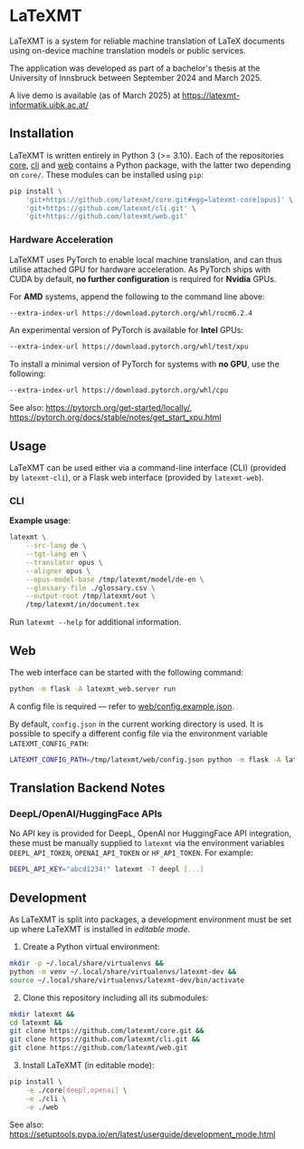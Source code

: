# LaTeXMT

LaTeXMT is a system for reliable machine translation of LaTeX documents using
on-device machine translation models or public services.

The application was developed as part of a bachelor's thesis at the University
of Innsbruck between September 2024 and March 2025.

A live demo is available (as of March 2025) at
<https://latexmt-informatik.uibk.ac.at/>

## Installation

LaTeXMT is written entirely in Python 3 (>= 3.10). Each of the repositories
[core](https://github.com/latexmt/core),
[cli](https://github.com/latexmt/cli) and
[web](https://github.com/latexmt/web) contains a Python package, with
the latter two depending on `core/`. These modules can be installed using
`pip`:

```sh
pip install \
    'git+https://github.com/latexmt/core.git#egg=latexmt-core[opus]' \
    'git+https://github.com/latexmt/cli.git' \
    'git+https://github.com/latexmt/web.git'
```

### Hardware Acceleration

LaTeXMT uses PyTorch to enable local machine translation, and can thus utilise
attached GPU for hardware acceleration. As PyTorch ships with CUDA by default,
**no further configuration** is required for **Nvidia** GPUs.

For **AMD** systems, append the following to the command line above:

```sh
--extra-index-url https://download.pytorch.org/whl/rocm6.2.4
```

An experimental version of PyTorch is available for **Intel** GPUs:

```sh
--extra-index-url https://download.pytorch.org/whl/test/xpu
```

To install a minimal version of PyTorch for systems with **no GPU**, use the
following:

```sh
--extra-index-url https://download.pytorch.org/whl/cpu
```

See also: <https://pytorch.org/get-started/locally/>,
<https://pytorch.org/docs/stable/notes/get_start_xpu.html>

## Usage

LaTeXMT can be used either via a command-line interface (CLI) (provided by
`latexmt-cli`), or a Flask web interface (provided by `latexmt-web`).

### CLI

**Example usage**:

```sh
latexmt \
    --src-lang de \
    --tgt-lang en \
    --translator opus \
    --aligner opus \
    --opus-model-base /tmp/latexmt/model/de-en \
    --glossary-file ./glossary.csv \
    --output-root /tmp/latexmt/out \
    /tmp/latexmt/in/document.tex
```

Run `latexmt --help` for additional information.

## Web

The web interface can be started with the following command:

```sh
python -m flask -A latexmt_web.server run
```

A config file is required — refer to
[web/config.example.json](https://github.com/latexmt/web/blob/main/config.example.json).

By default, `config.json` in the current working directory is used. It is
possible to specify a different config file via the environment variable
`LATEXMT_CONFIG_PATH`:

```sh
LATEXMT_CONFIG_PATH=/tmp/latexmt/web/config.json python -m flask -A latexmt_web.server run
```

## Translation Backend Notes

### DeepL/OpenAI/HuggingFace APIs

No API key is provided for DeepL, OpenAI nor HuggingFace API integration, these
must be manually supplied to `latexmt` via the environment variables
`DEEPL_API_TOKEN`, `OPENAI_API_TOKEN` or `HF_API_TOKEN`. For example:

```sh
DEEPL_API_KEY="abcd1234!" latexmt -T deepl [...]
```

## Development

As LaTeXMT is split into packages, a development environment must be set up
where LaTeXMT is installed in _editable mode_.

1. Create a Python virtual environment:

```sh
mkdir -p ~/.local/share/virtualenvs &&
python -m venv ~/.local/share/virtualenvs/latexmt-dev &&
source ~/.local/share/virtualenvs/latexmt-dev/bin/activate
```

2. Clone this repository including all its submodules:

```sh
mkdir latexmt &&
cd latexmt &&
git clone https://github.com/latexmt/core.git &&
git clone https://github.com/latexmt/cli.git &&
git clone https://github.com/latexmt/web.git
```

3. Install LaTeXMT (in editable mode):

```sh
pip install \
    -e ./core[deepl,openai] \
    -e ./cli \
    -e ./web
```

See also: <https://setuptools.pypa.io/en/latest/userguide/development_mode.html>
